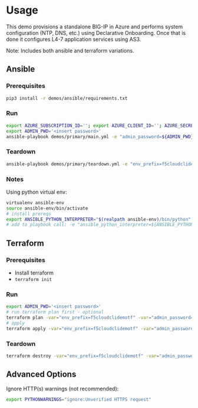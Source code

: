 # Usage

This demo provisions a standalone BIG-IP in Azure and performs system configuration (NTP, DNS, etc.) using Declarative Onboarding.  Once that is done it configures L4-7 application services using AS3.

Note: Includes both ansible and terraform variations.

## Ansible

### Prerequisites

```bash
pip3 install -r demos/ansible/requirements.txt
```

### Run

```bash
export AZURE_SUBSCRIPTION_ID=''; export AZURE_CLIENT_ID=''; AZURE_SECRET=''; AZURE_TENANT=''.
export ADMIN_PWD='<insert password>'
ansible-playbook demos/primary/main.yml -e "admin_password=${ADMIN_PWD}" -e "env_prefix=f5cloudclidemo" -v
```

### Teardown

```bash
ansible-playbook demos/primary/teardown.yml -e "env_prefix=f5cloudclidemo" -v
```

### Notes

Using python virtual env:

```bash
virtualenv ansible-env
source ansible-env/bin/activate
# install prereqs 
export ANSIBLE_PYTHON_INTERPRETER="$(realpath ansible-env)/bin/python"
# add to playbook call: -e "ansible_python_interpreter=${ANSIBLE_PYTHON_INTERPRETER}"
```

## Terraform

### Prerequisites

- Install terraform
- `terraform init`

### Run

```bash
export ADMIN_PWD='<insert password>'
# run terraform plan first - optional
terraform plan -var="env_prefix=f5cloudclidemotf" -var="admin_password=${ADMIN_PWD}"
# apply
terraform apply -var="env_prefix=f5cloudclidemotf" -var="admin_password=${ADMIN_PWD}" -auto-approve
```

### Teardown

```bash
terraform destroy -var="env_prefix=f5cloudclidemotf" -var="admin_password=${ADMIN_PWD}" -auto-approve
```

## Advanced Options

Ignore HTTP(s) warnings (not recommended):

```bash
export PYTHONWARNINGS="ignore:Unverified HTTPS request"
```

